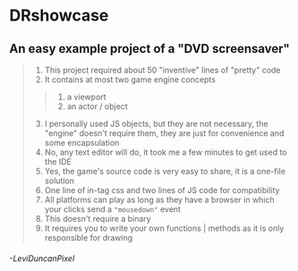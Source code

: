 # DRshowcase

## An easy example project of a "DVD screensaver"

> 1. This project required about 50 "inventive" lines of "pretty" code
> 2. It contains at most two game engine concepts
>>    1. a viewport
> >   2. an actor / object
> 3. I personally used JS objects, but they are not necessary, the "engine" doesn't require them, they are just for convenience and some encapsulation 
> 4. No, any text editor will do, it took me a few minutes to get used to the IDE
> 5. Yes, the game's source code is very easy to share, it is a one-file solution
> 6. One line of in-tag css and two lines of JS code for compatibility
> 7. All platforms can play as long as they have a browser in which your clicks send a `"mousedown"` event
> 8. This doesn't require a binary
> 9. It requires you to write your own functions | methods as it is only responsible for drawing

###### -LeviDuncanPixel